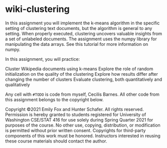 # wiki-clustering

In this assignment you will implement the k-means algorithm in the specific setting of clustering text documents, but the algorithm is general to any setting. When properly executed, clustering uncovers valuable insights from a set of unlabeled documents. The assignment uses the numpy library for manipulating the data arrays. See this tutorial for more information on numpy.

In this assignment, you will practice:

Cluster Wikipedia documents using k-means
Explore the role of random initialization on the quality of the clustering
Explore how results differ after changing the number of clusters
Evaluate clustering, both quantitatively and qualitatively

Any cell with `#TODO` is code from myself, Cecilis Barnes. All other code from this assignment belongs to the copyright below.

Copyright ©2021 Emily Fox and Hunter Schafer. All rights reserved. Permission is hereby granted to students registered for University of Washington CSE/STAT 416 for use solely during Spring Quarter 2021 for purposes of the course. No other use, copying, distribution, or modification is permitted without prior written consent. Copyrights for third-party components of this work must be honored. Instructors interested in reusing these course materials should contact the author.
